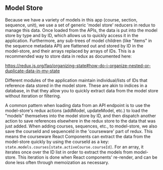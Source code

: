 ## Model Store

Because we have a variety of models in this app (course, section, sequence, unit), we use a set of generic 'model store' reducers in redux to manage this data.  Once loaded from the APIs, the data is put into the model store by type and by ID, which allows us to quickly access it in the application.  Furthermore, any sub-trees of model children (like "items" in the sequence metadata API) are flattened out and stored by ID in the model-store, and their arrays replaced by arrays of IDs.  This is a recommended way to store data in redux as documented here:

https://redux.js.org/faq/organizing-state#how-do-i-organize-nested-or-duplicate-data-in-my-state

Different modules of the application maintain individual/lists of IDs that reference data stored in the model store.  These are akin to indices in a database, in that they allow you to quickly extract data from the model store without iteration or filtering.

A common pattern when loading data from an API endpoint is to use the model-store's redux actions (addModel, updateModel, etc.) to load the "models" themselves into the model store by ID, and then dispatch another action to save references elsewhere in the redux store to the data that was just added.  When adding courses, sequences, etc., to model-store, we also save the courseId and sequenceId in the 'courseware' part of redux.  This means the courseware React Components can extract the data from the model-store quickly by using the courseId as a key: `state.models.courses[state.activeCourse.courseId]`.  For an array, it iterates once over the ID list in order to extract the models from model-store.  This iteration is done when React components' re-render, and can be done less often through memoization as necessary.

